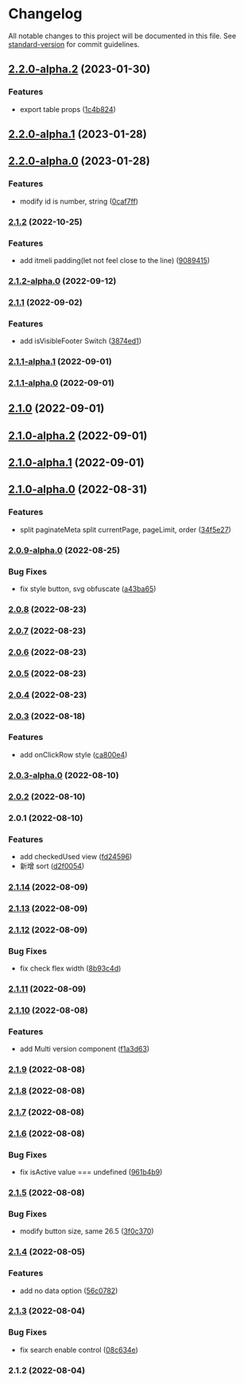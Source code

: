 # Changelog

All notable changes to this project will be documented in this file. See [standard-version](https://github.com/conventional-changelog/standard-version) for commit guidelines.

## [2.2.0-alpha.2](https://github.com/imagine10255/bear-react-table/compare/v2.2.0-alpha.1...v2.2.0-alpha.2) (2023-01-30)


### Features

* export table props ([1c4b824](https://github.com/imagine10255/bear-react-table/commit/1c4b824283bee64e444cdd7a70ad5a648467577f))

## [2.2.0-alpha.1](https://github.com/imagine10255/bear-react-table/compare/v2.2.0-alpha.0...v2.2.0-alpha.1) (2023-01-28)

## [2.2.0-alpha.0](https://github.com/imagine10255/bear-react-table/compare/v2.1.2...v2.2.0-alpha.0) (2023-01-28)


### Features

* modify id is number, string ([0caf7ff](https://github.com/imagine10255/bear-react-table/commit/0caf7ffa87bdfa9449a67eb4cb4e19743383c5bd))

### [2.1.2](https://github.com/imagine10255/bear-react-table/compare/v2.1.2-alpha.0...v2.1.2) (2022-10-25)


### Features

* add itmeli padding(let not feel close to the line) ([9089415](https://github.com/imagine10255/bear-react-table/commit/9089415ad60e89230f266dda577e1b5292de58fd))

### [2.1.2-alpha.0](https://github.com/imagine10255/bear-react-table/compare/v2.1.1...v2.1.2-alpha.0) (2022-09-12)

### [2.1.1](https://github.com/imagine10255/bear-react-table/compare/v2.1.1-alpha.1...v2.1.1) (2022-09-02)


### Features

* add isVisibleFooter Switch ([3874ed1](https://github.com/imagine10255/bear-react-table/commit/3874ed1c0c425f8e88287d547632811723ced2c0))

### [2.1.1-alpha.1](https://github.com/imagine10255/bear-react-table/compare/v2.1.1-alpha.0...v2.1.1-alpha.1) (2022-09-01)

### [2.1.1-alpha.0](https://github.com/imagine10255/bear-react-table/compare/v2.1.0...v2.1.1-alpha.0) (2022-09-01)

## [2.1.0](https://github.com/imagine10255/bear-react-table/compare/v2.1.0-alpha.2...v2.1.0) (2022-09-01)

## [2.1.0-alpha.2](https://github.com/imagine10255/bear-react-table/compare/v2.1.0-alpha.1...v2.1.0-alpha.2) (2022-09-01)

## [2.1.0-alpha.1](https://github.com/imagine10255/bear-react-table/compare/v2.1.0-alpha.0...v2.1.0-alpha.1) (2022-09-01)

## [2.1.0-alpha.0](https://github.com/imagine10255/bear-react-table/compare/v2.0.9-alpha.0...v2.1.0-alpha.0) (2022-08-31)


### Features

* split paginateMeta split currentPage, pageLimit, order ([34f5e27](https://github.com/imagine10255/bear-react-table/commit/34f5e27575b0140d2846c55b073d2e65f3e02abc))

### [2.0.9-alpha.0](https://github.com/imagine10255/bear-react-table/compare/v2.0.8...v2.0.9-alpha.0) (2022-08-25)


### Bug Fixes

* fix style button, svg obfuscate ([a43ba65](https://github.com/imagine10255/bear-react-table/commit/a43ba65b1f2d724ec1276fbc6b1c780bf4214d62))

### [2.0.8](https://github.com/imagine10255/bear-react-table/compare/v2.0.7...v2.0.8) (2022-08-23)

### [2.0.7](https://github.com/imagine10255/bear-react-table/compare/v2.0.6...v2.0.7) (2022-08-23)

### [2.0.6](https://github.com/imagine10255/bear-react-table/compare/v2.0.5...v2.0.6) (2022-08-23)

### [2.0.5](https://github.com/imagine10255/bear-react-table/compare/v2.0.4...v2.0.5) (2022-08-23)

### [2.0.4](https://github.com/imagine10255/bear-react-table/compare/v2.0.3...v2.0.4) (2022-08-23)

### [2.0.3](https://github.com/imagine10255/bear-react-table/compare/v2.0.3-alpha.0...v2.0.3) (2022-08-18)


### Features

* add onClickRow style ([ca800e4](https://github.com/imagine10255/bear-react-table/commit/ca800e420d7c10c6db57b25b2e5b4f718d67277d))

### [2.0.3-alpha.0](https://github.com/imagine10255/bear-react-table/compare/v2.0.2...v2.0.3-alpha.0) (2022-08-10)

### [2.0.2](https://github.com/imagine10255/bear-react-table/compare/v2.0.1...v2.0.2) (2022-08-10)

### 2.0.1 (2022-08-10)


### Features

* add checkedUsed view ([fd24596](https://github.com/imagine10255/bear-react-table/commit/fd245969cc5192980d1fab3f8dd43f3ef1e1df38))
* 新增 sort ([d2f0054](https://github.com/imagine10255/bear-react-table/commit/d2f005433cf8bfc17f87bc6211abab699e1a43dc))

### [2.1.14](https://github.com/imagine10255/bear-react-table/compare/v2.1.13...v2.1.14) (2022-08-09)

### [2.1.13](https://github.com/imagine10255/bear-react-table/compare/v2.1.12...v2.1.13) (2022-08-09)

### [2.1.12](https://github.com/imagine10255/bear-react-table/compare/v2.1.11...v2.1.12) (2022-08-09)


### Bug Fixes

* fix check flex width ([8b93c4d](https://github.com/imagine10255/bear-react-table/commit/8b93c4d21111a7f1a3747d14a5eab957807a63ee))

### [2.1.11](https://github.com/imagine10255/bear-react-table/compare/v2.1.10...v2.1.11) (2022-08-09)

### [2.1.10](https://github.com/imagine10255/bear-react-table/compare/v2.1.9...v2.1.10) (2022-08-08)


### Features

* add Multi version component ([f1a3d63](https://github.com/imagine10255/bear-react-table/commit/f1a3d63452cca65b790fe924d098f8d6774c1905))

### [2.1.9](https://github.com/imagine10255/bear-react-table/compare/v2.1.8...v2.1.9) (2022-08-08)

### [2.1.8](https://github.com/imagine10255/bear-react-table/compare/v2.1.7...v2.1.8) (2022-08-08)

### [2.1.7](https://github.com/imagine10255/bear-react-table/compare/v2.1.6...v2.1.7) (2022-08-08)

### [2.1.6](https://github.com/imagine10255/bear-react-table/compare/v2.1.5...v2.1.6) (2022-08-08)


### Bug Fixes

* fix isActive value === undefined ([961b4b9](https://github.com/imagine10255/bear-react-table/commit/961b4b991abe3ef4ffc1c719d89f410ab616ea42))

### [2.1.5](https://github.com/imagine10255/bear-react-table/compare/v2.1.4...v2.1.5) (2022-08-08)


### Bug Fixes

* modify button size, same 26.5 ([3f0c370](https://github.com/imagine10255/bear-react-table/commit/3f0c370e14d49a9283bb04736eaf66d756042288))

### [2.1.4](https://github.com/imagine10255/bear-react-table/compare/v2.1.3...v2.1.4) (2022-08-05)


### Features

* add no data option ([56c0782](https://github.com/imagine10255/bear-react-table/commit/56c0782680abe0dcde8b286aa88639828af09d2e))

### [2.1.3](https://github.com/imagine10255/bear-react-table/compare/v2.1.2...v2.1.3) (2022-08-04)


### Bug Fixes

* fix search enable control ([08c634e](https://github.com/imagine10255/bear-react-table/commit/08c634e20c11e709cc3c0de4287addeac93e4f15))

### 2.1.2 (2022-08-04)
